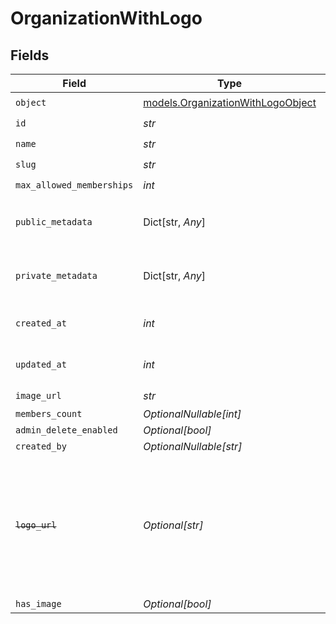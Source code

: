 # OrganizationWithLogo


## Fields

| Field                                                                                                                   | Type                                                                                                                    | Required                                                                                                                | Description                                                                                                             | Example                                                                                                                 |
| ----------------------------------------------------------------------------------------------------------------------- | ----------------------------------------------------------------------------------------------------------------------- | ----------------------------------------------------------------------------------------------------------------------- | ----------------------------------------------------------------------------------------------------------------------- | ----------------------------------------------------------------------------------------------------------------------- |
| `object`                                                                                                                | [models.OrganizationWithLogoObject](../models/organizationwithlogoobject.md)                                            | :heavy_check_mark:                                                                                                      | N/A                                                                                                                     | organization                                                                                                            |
| `id`                                                                                                                    | *str*                                                                                                                   | :heavy_check_mark:                                                                                                      | N/A                                                                                                                     | org_123                                                                                                                 |
| `name`                                                                                                                  | *str*                                                                                                                   | :heavy_check_mark:                                                                                                      | N/A                                                                                                                     | Acme Corp                                                                                                               |
| `slug`                                                                                                                  | *str*                                                                                                                   | :heavy_check_mark:                                                                                                      | N/A                                                                                                                     | acme-corp                                                                                                               |
| `max_allowed_memberships`                                                                                               | *int*                                                                                                                   | :heavy_check_mark:                                                                                                      | N/A                                                                                                                     | 300                                                                                                                     |
| `public_metadata`                                                                                                       | Dict[str, *Any*]                                                                                                        | :heavy_check_mark:                                                                                                      | N/A                                                                                                                     | {<br/>"public_info": "Info visible to everyone"<br/>}                                                                   |
| `private_metadata`                                                                                                      | Dict[str, *Any*]                                                                                                        | :heavy_check_mark:                                                                                                      | N/A                                                                                                                     | {<br/>"internal_use_only": "Sensitive data"<br/>}                                                                       |
| `created_at`                                                                                                            | *int*                                                                                                                   | :heavy_check_mark:                                                                                                      | Unix timestamp of creation.<br/>                                                                                        | 1625078400                                                                                                              |
| `updated_at`                                                                                                            | *int*                                                                                                                   | :heavy_check_mark:                                                                                                      | Unix timestamp of last update.<br/>                                                                                     | 1625164800                                                                                                              |
| `image_url`                                                                                                             | *str*                                                                                                                   | :heavy_check_mark:                                                                                                      | N/A                                                                                                                     | https://example.com/image_url.png                                                                                       |
| `members_count`                                                                                                         | *OptionalNullable[int]*                                                                                                 | :heavy_minus_sign:                                                                                                      | N/A                                                                                                                     | 150                                                                                                                     |
| `admin_delete_enabled`                                                                                                  | *Optional[bool]*                                                                                                        | :heavy_minus_sign:                                                                                                      | N/A                                                                                                                     | true                                                                                                                    |
| `created_by`                                                                                                            | *OptionalNullable[str]*                                                                                                 | :heavy_minus_sign:                                                                                                      | N/A                                                                                                                     | user_123456                                                                                                             |
| ~~`logo_url`~~                                                                                                          | *Optional[str]*                                                                                                         | :heavy_minus_sign:                                                                                                      | : warning: ** DEPRECATED **: This will be removed in a future release, please migrate away from it as soon as possible. | https://example.com/logo_url.png                                                                                        |
| `has_image`                                                                                                             | *Optional[bool]*                                                                                                        | :heavy_minus_sign:                                                                                                      | N/A                                                                                                                     | true                                                                                                                    |